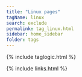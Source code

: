 ```yaml
---
title: "Linux pages"
tagName: linux
search: exclude
permalink: tag_linux.html
sidebar: home_sidebar
folder: tags
---
```

{% include taglogic.html %}

{% include links.html %}